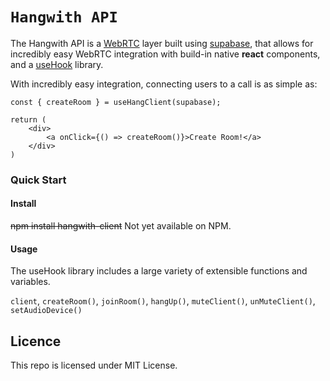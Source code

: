 # `Hangwith API`

The Hangwith API is a [WebRTC](https://webrtc.org/) layer built using [supabase](https://supabase.io/), that allows for incredibly easy WebRTC integration with build-in native **react** components, and a [useHook](https://reactjs.org/docs/hooks-intro.html) library.

With incredibly easy integration, connecting users to a call is as simple as:

```tsx
const { createRoom } = useHangClient(supabase);

return (
    <div>
        <a onClick={() => createRoom()}>Create Room!</a>
    </div>
)
```

### Quick Start

#### Install
~~npm install hangwith-client~~ Not yet available on NPM.

####  Usage
The useHook library includes a large variety of extensible functions and variables.

`client`, `createRoom()`, `joinRoom()`, `hangUp()`, `muteClient()`, `unMuteClient()`, `setAudioDevice()`

## Licence
This repo is licensed under MIT License.
